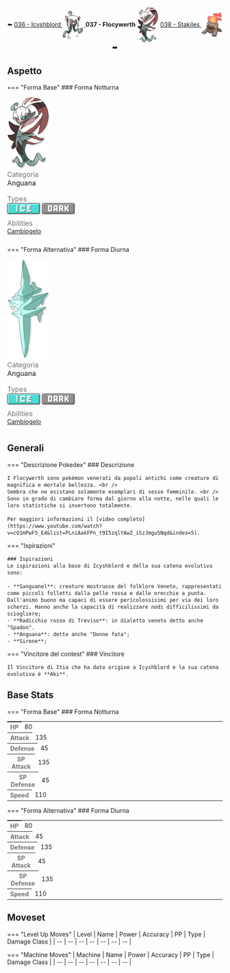 <div style="text-align: center; margin-bottom: 20px;">
  ⬅️ 
  <a href="https://avventureaditia.github.io/itia-wiki/pokemon/036-icyshblord/">036 - Icyshblord
    <img src="../../img/pokemon/icyshblord.png" width="50" style="vertical-align: middle;">
  </a>
  <strong>037 - Flocywerth</strong> 
  <img src="../../img/pokemon/flocywerth.png" width="50" style="vertical-align: middle;">
  <a href="https://avventureaditia.github.io/itia-wiki/pokemon/038-stakiles/">038 - Stakiles
    <img src="../../img/pokemon/stakiles.png" width="50" style="vertical-align: middle;">
  </a>
  ➡️
</div>

## Aspetto

=== "Forma Base"
    ### Forma Notturna
    <div class="pokemon-attribute-container">
      <img src="../../img/pokemon/flocywerth.png" width="100"/>
      <div style="display: grid; grid-template-rows: 1fr 1fr 1fr; row-gap: 0.5rem;">
        <div class="pokemon-attribute">
        <p style="color: #737373; margin: 0px;  font-weight: normal; font-size:16px; align-self: center;">Categoria</p>
        <div class="attribute-value">
          <p style="margin: 0px;  font-weight: normal; font-size:16px; align-self: center;">Anguana</p>
        </div>
      </div>
        <div class="pokemon-attribute">
          <p style="color: #737373; margin: 0px; font-weight: normal; font-size: 16px; align-self: center;">Types</p>
          <div class="attribute-value" style="column-gap: 0.5rem;">
            <img src='../../img/types/ice.png' style='width: 77px; height: 26px;'/>
            <img src='../../img/types/dark.png' style='width: 77px; height: 26px;'/>
          </div>
        </div>
        <div class="pokemon-attribute">
          <p style="color: #737373; margin: 0px;  font-weight: normal; font-size:16px; align-self: center;">Abilities</p>
          <div class="attribute-value">
            <a href='' title="Il pokémon cambia forma tra il giorno e la notte.">Cambiogelo</a>    
          </div>
        </div>
        <div style="display: none;" class="hidden-pokemon-attribute">
          <p style="color: #737373; margin: 0px;  font-weight: normal; font-size:15px; align-self: center;">Hidden Ability</p>
          <div class="attribute-value"> 
          </div>
        </div>
      </div>
    </div>

=== "Forma Alternativa"
    ### Forma Diurna
    <div class="pokemon-attribute-container">
      <img src="../../img/pokemon/flocywerth-giorno.png" width="100"/>
      <div style="display: grid; grid-template-rows: 1fr 1fr 1fr; row-gap: 0.5rem;">
        <div class="pokemon-attribute">
        <p style="color: #737373; margin: 0px;  font-weight: normal; font-size:16px; align-self: center;">Categoria</p>
        <div class="attribute-value">
          <p style="margin: 0px;  font-weight: normal; font-size:16px; align-self: center;">Anguana</p>
        </div>
      </div>
        <div class="pokemon-attribute">
          <p style="color: #737373; margin: 0px; font-weight: normal; font-size: 16px; align-self: center;">Types</p>
          <div class="attribute-value" style="column-gap: 0.5rem;">
            <img src='../../img/types/ice.png' style='width: 77px; height: 26px;'/>
            <img src='../../img/types/dark.png' style='width: 77px; height: 26px;'/>
          </div>
        </div>
        <div class="pokemon-attribute">
          <p style="color: #737373; margin: 0px;  font-weight: normal; font-size:16px; align-self: center;">Abilities</p>
          <div class="attribute-value">
            <a href='' title="Il pokémon cambia forma tra il giorno e la notte.">Cambiogelo</a>    
          </div>
        </div>
        <div style="display: none;" class="hidden-pokemon-attribute">
          <p style="color: #737373; margin: 0px;  font-weight: normal; font-size:15px; align-self: center;">Hidden Ability</p>
          <div class="attribute-value"> 
          </div>
        </div>
      </div>
    </div>

## Generali

=== "Descrizione Pokedex"
    ### Descrizione
    
    I Flocywerth sono pokémon venerati da popoli antichi come creature di magnifica e mortale bellezza. <br />
    Sembra che ne esistano solamente esemplari di sesso femminile. <br />
    Sono in grado di cambiare forma dal giorno alla notte, nelle quali le loro statistiche si invertono totalmente.
    
    Per maggiori informazioni il [video completo](https://www.youtube.com/watch?v=cO1HPwF5_E4&list=PLniAakFPn_t9I5zqlYAwZ_iSzJmgu5Nqd&index=5).

=== "Ispirazioni"

    ### Ispirazioni
    Le ispirazioni alla base di Icyshblord e della sua catena evolutiva sono:
    
    - **Sanguanel**: creature mostruose del folklore Veneto, rappresentati come piccoli folletti dalla pelle rossa e dalle orecchie a punta. Dall'animo buono ma capaci di essere pericolossisimi per via dei loro scherzi. Hanno anche la capacità di realizzare nodi difficilissimi da sciogliere;
    - **Radicchio rosso di Treviso**: in dialetto veneto detto anche "Spadon".
    - **Anguana**: dette anche "Donne fata";
    - **Sirene**;

=== "Vincitore del contest"
    ### Vincitore

    Il Vincitore di Itia che ha dato origine a Icyshblord e la sua catena evolutiva è **Aki**.



## Base Stats

=== "Forma Base"
    ### Forma Notturna
    <table style="width: 100%">
      <tbody style="width: 100%;">
        <tr style="display: flex; align-items: center;">
          <th style="color: #737373;" >HP</th>
          <td style="border-top: none; width: 70px">80</td>
          <td style="width: 100%; min-width: 450px; border-top: none;">
            <div style="width: 31%;" class="ranking-bar rank-4">
            </div>
          </td>
        </tr>
        <tr style="display: flex; align-items: center;">
          <th style="color: #737373;">Attack</th>
          <td style="border-top: none; width: 70px">135</td>
          <td style="width: 100%; min-width: 450px; border-top: none;">
            <div style="width: 52%;" class="ranking-bar rank-6">
            </div>
          </td>
        </tr>
        <tr style="display: flex; align-items: center;">
          <th style="color: #737373;">Defense</th>
          <td style="border-top: none; width: 70px">45</td>
          <td style="width: 100%; min-width: 450px; border-top: none;">
            <div style="width: 17%;" class="ranking-bar rank-2">
            </div>
          </td>
        </tr>
        <tr style="display: flex; align-items: center;">
          <th style="color: #737373;">SP Attack</th>
          <td style="border-top: none; width: 70px">135</td>
          <td style="width: 100%; min-width: 450px; border-top: none;">
            <div style="width: 52%;" class="ranking-bar rank-6">
            </div>
          </td>
        </tr>
        <tr style="display: flex; align-items: center;">
          <th style="color: #737373;">SP Defense</th>
          <td style="border-top: none; width: 70px">45</td>
          <td style="width: 100%; min-width: 450px; border-top: none;">
            <div style="width: 17%;" class="ranking-bar rank-2">
            </div>
          </td>
        </tr>
        <tr style="display: flex; align-items: center;">
          <th style="color: #737373;">Speed</th>
          <td style="border-top: none; width: 70px">110</td>
          <td style="width: 100%; min-width: 450px; border-top: none;">
            <div style="width: 43%;" class="ranking-bar rank-5">
            </div>
          </td>
        </tr>
      </tbody>
    </table>

=== "Forma Alternativa"
    ### Forma Diurna
    <table style="width: 100%">
      <tbody style="width: 100%;">
        <tr style="display: flex; align-items: center;">
          <th style="color: #737373;" >HP</th>
          <td style="border-top: none; width: 70px">80</td>
          <td style="width: 100%; min-width: 450px; border-top: none;">
            <div style="width: 31%;" class="ranking-bar rank-4">
            </div>
          </td>
        </tr>
        <tr style="display: flex; align-items: center;">
          <th style="color: #737373;">Attack</th>
          <td style="border-top: none; width: 70px">45</td>
          <td style="width: 100%; min-width: 450px; border-top: none;">
            <div style="width: 17%;" class="ranking-bar rank-2">
            </div>
          </td>
        </tr>
        <tr style="display: flex; align-items: center;">
          <th style="color: #737373;">Defense</th>
          <td style="border-top: none; width: 70px">135</td>
          <td style="width: 100%; min-width: 450px; border-top: none;">
            <div style="width: 52%;" class="ranking-bar rank-6">
            </div>
          </td>
        </tr>
        <tr style="display: flex; align-items: center;">
          <th style="color: #737373;">SP Attack</th>
          <td style="border-top: none; width: 70px">45</td>
          <td style="width: 100%; min-width: 450px; border-top: none;">
            <div style="width: 17%;" class="ranking-bar rank-2">
            </div>
          </td>
        </tr>
        <tr style="display: flex; align-items: center;">
          <th style="color: #737373;">SP Defense</th>
          <td style="border-top: none; width: 70px">135</td>
          <td style="width: 100%; min-width: 450px; border-top: none;">
            <div style="width: 52%;" class="ranking-bar rank-6">
            </div>
          </td>
        </tr>
        <tr style="display: flex; align-items: center;">
          <th style="color: #737373;">Speed</th>
          <td style="border-top: none; width: 70px">110</td>
          <td style="width: 100%; min-width: 450px; border-top: none;">
            <div style="width: 43%;" class="ranking-bar rank-5">
            </div>
          </td>
        </tr>
      </tbody>
    </table>




## Moveset

=== "Level Up Moves"
    | Level | Name | Power | Accuracy | PP | Type | Damage Class |
        | -- | -- | -- | -- | -- | -- | -- |
        
        

=== "Machine Moves"
    | Machine | Name | Power | Accuracy | PP | Type | Damage Class |
        | -- | -- | -- | -- | -- | -- | -- |
        
        
